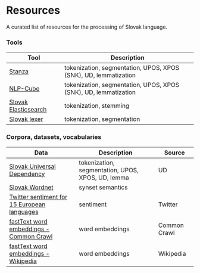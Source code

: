 # Resources
A curated list of resources for the processing of Slovak language.

### Tools

| Tool | Description |
|------|-------------|
| [Stanza](https://github.com/stanfordnlp/stanza) | tokenization, segmentation, UPOS, XPOS (SNK), UD, lemmatization |
| [NLP-Cube](https://github.com/adobe/NLP-Cube) | tokenization, segmentation, UPOS, XPOS (SNK), UD, lemmatization |
| [Slovak Elasticsearch](https://github.com/essential-data/elasticsearch-sk) | tokenization, stemming |
| [Slovak lexer](https://github.com/hladek/slovak-lexer) | tokenization, segmentation |

### Corpora, datasets, vocabularies

| Data | Description | Source |
|------|-------------|--------|
| [Slovak Universal Dependency](https://github.com/UniversalDependencies/UD_Slovak-SNK) | tokenization, segmentation, UPOS, XPOS, UD, lemma | UD |
| [Slovak Wordnet](https://korpus.sk/WordNet.html) | synset semantics | |
| [Twitter sentiment for 15 European languages](https://www.clarin.si/repository/xmlui/handle/11356/1054) | sentiment | Twitter |
| [fastText word embeddings - Common Crawl](https://fasttext.cc/docs/en/crawl-vectors.html) | word embeddings | Common Crawl |
| [fastText word embeddings - Wikipedia](https://fasttext.cc/docs/en/pretrained-vectors.html) | word embeddings | Wikipedia |

